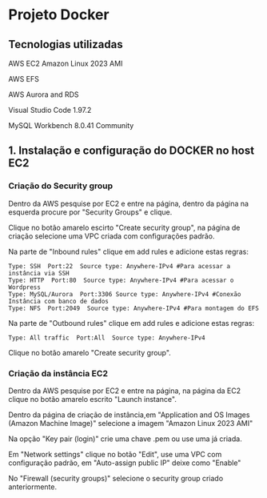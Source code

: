 # Projeto Docker
## Tecnologias utilizadas
AWS EC2 Amazon Linux 2023 AMI

AWS EFS

AWS Aurora and RDS

Visual Studio Code 1.97.2

MySQL Workbench 8.0.41 Community

## 1. Instalação e configuração do DOCKER no host EC2
### Criação do Security group
Dentro da AWS pesquise por EC2 e entre na página, dentro da página na esquerda procure por "Security Groups" e clique.

Clique no botão amarelo escirto "Create security group", na página de criação selecione uma VPC criada com configurações padrão.

Na parte de "Inbound rules" clique em add rules e adicione estas regras:
```
Type: SSH  Port:22  Source type: Anywhere-IPv4 #Para acessar a instância via SSH
Type: HTTP  Port:80  Source type: Anywhere-IPv4 #Para acessar o Wordpress
Type: MySQL/Aurora  Port:3306 Source type: Anywhere-IPv4 #Conexão Instância com banco de dados
Type: NFS  Port:2049  Source type: Anywhere-IPv4 #Para montagem do EFS
```
Na parte de "Outbound rules" clique em add rules e adicione estas regras:
```
Type: All traffic  Port:All  Source type: Anywhere-IPv4 
```
Clique no botão amarelo "Create security group".
### Criação da instância EC2
Dentro da AWS pesquise por EC2 e entre na página, na página da EC2 clique no botão amarelo escrito "Launch instance".

Dentro da página de criação de instância,em "Application and OS Images (Amazon Machine Image)" selecione a imagem "Amazon Linux 2023 AMI"

Na opção "Key pair (login)" crie uma chave .pem ou use uma já criada.

Em "Network settings" clique no botão "Edit", use uma VPC com configuração padrão, em "Auto-assign public IP" deixe como "Enable"

No "Firewall (security groups)" selecione o security group criado anteriormente.
